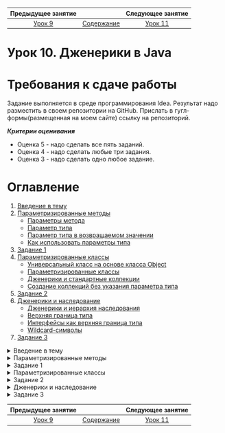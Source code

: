 Предыдущее занятие | &nbsp; | Следующее занятие
:----------------:|:----------:|:----------------:
[Урок 9](Lesson9.md) | [Содержание](readme.md) | [Урок 11](Lesson11.md)

# Урок 10. Дженерики в Java

# Требования к сдаче работы

Задание выполняется в среде программирования Idea. Результат надо разместить в своем репозитории на GitHub.
Прислать в гугл-формы(размещенная на моем сайте) ссылку на репозиторий.

***Критерии оценивания***

* Оценка 5 - надо сделать все пять заданий.
* Оценка 4 - надо сделать любые три задания.
* Оценка 3 - надо сделать одно любое задание.

# Оглавление

1. [Введение в тему](#введение-в-тему)
2. [Параметризированные методы](#параметризированные-методы)
   * [Параметры метода](#параметры-метода)
   * [Параметр типа](#параметр-типа)
   * [Параметр типа в возвращаемом значении](#параметр-типа-в-возвращаемом-значении)
   * [Как использовать параметры типа](#как-использовать-параметры-типа)
3. [Задание 1](#задание-1)
4. [Параметризированные классы](#параметризированные-классы)
   * [Универсальный класс на основе класса Object](#универсальный-класс-на-основе-класса-object)
   * [Параметризированные классы](#параметризированные-классы-1)
   * [Дженерики и стандартные коллекции](#дженерики-и-стандартные-коллекции)
   * [Создание коллекций без указания параметра типа](#создание-коллекций-без-указания-параметра-типа)
5. [Задание 2](#задание-2)
6. [Дженерики и наследование](#дженерики-и-наследование)
   * [Дженерики и иерархия наследования](#дженерики-и-иерархия-наследования)
   * [Верхняя граница типа](#верхняя-граница-типа)
   * [Интерфейсы как верхняя граница типа](#интерфейсы-как-верхняя-граница-типа)
   * [Wildcard-символы](#wildcard-символы)
7. [Задание 3](#задание-3)

<details>
<summary>Введение в тему</summary>

# Введение в тему

Вы уже познакомились с двумя видами полиморфизма: полиморфизмом подтипов и ad-hoc полиморфизмом. В новой теме вы
рассмотрите третий, заключительный вид полиморфизма — параметрический полиморфизм.

Вы узнаете:

* Как можно писать методы, работающие одинаково с разными типами данных, используя параметризованные методы.
* Что такое параметр типа и что общего у него с обычным параметром метода.
* Для чего используются параметризованные классы и при чём здесь стандартные коллекции Java.
* В чём может быть сложность, когда нужно совместно использовать разные виды полиморфизма.
* С помощью каких инструментов можно писать код, работающий с ограниченным множеством типов данных.

* Вы примените новые знания, помогая агентству праздников разобраться со списком гостей. А также разработаете свою
  усложнённую версию универсальной хеш-таблицы. Навстречу новым приключениям!

</details>

<details>

<summary>Параметризированные методы</summary>

# Параметризированные методы

[Оглавление](#оглавление)

В прошлой теме вы познакомились с последним, четвёртым принципом ООП — полиморфизмом.
Вы изучили два его вида: полиморфизм подтипов и ad-hoc полиморфизм.

> Полиморфизм подтипов — способность программы одинаково работать с объектами, если они имеют одинаковый интерфейс.

> Ad-hoc полиморфизм — возможность написать разные реализации для одного и того же метода в зависимости от типов
> аргументов.

Ad-hoc полиморфизм считается «мнимым».
При его использовании нельзя один раз написать метод, который бы сразу же работал со множеством типов.
Вместо этого для каждого случая нужно делать специальную реализацию (перегружать метод).
В этом уроке вы узнаете о **параметрическом полиморфизме**.
Он считается «истинным» и наряду с сабтайпингом относится к универсальному полиморфизму. Параметрический полиморфизм
позволяет написать одну реализацию, которая будет универсально работать со множеством типов.
Но прежде чем погрузиться в новый материал, выполните небольшое задание.

## Параметры метода

Для начала вспомним, что такое параметры метода и для чего они используются. Допустим, вам нужно реализовать метод,
который выводит на экран стройные строфы стихотворения А.С. Пушкина. Метод может выглядеть следующим образом:

```java
static void printSpringDaysPoem(){
        System.out.println("\t\t\t\t\t ***");
        System.out.println("\t В беспечных радостях, в живом очарованье,");
        System.out.println("\t О дни весны моей, вы скоро утекли.");
        System.out.println("\t Теките медленней в моем воспоминанье.");
        } 
```

Строка `***` обозначает начало стихотворения. Символ табуляции (`\t`) в каждой строке нужен,
чтобы строки отображались с отступом от края экрана. Вывод будет таким:

![img_15.png](images1-9/img_15.png)

Следующая задача — вывести на экран стихотворение «Узник». В этом случае вы можете пойти аналогичным путём: создать
новый метод с соответствующим названием,
например printPrisonerPoem(), и заменить строки на нужные.

Но можно поступить и по-другому. Так как оба метода работают одинаково,
логичнее вместо двух методов создать один. Назовём его printPoem(). Строки стихотворения передадим в него параметром.
Получим:

```java
static void printPoem(ArrayList<String> poemLines){
        System.out.println("\t\t\t\t\t ***");
        for(String line:poemLines){
        System.out.println("\t "+line);
        }
        } 
```

Теперь передадим строки стихотворения при вызове метода:

```java
public static void main(String[]args){
        ArrayList<String> prisonerLines=new ArrayList<>();
        prisonerLines.add("Сижу за решеткой в темнице сырой.");
        prisonerLines.add("Вскормленный в неволе орел молодой,");
        prisonerLines.add("Мой грустный товарищ, махая крылом,");
        prisonerLines.add("Кровавую пищу клюет под окном,");

        printPoem(prisonerLines);
        }
```

Этот подход позволил избежать дублирования кода. Вместо множества однотипных методов использовали один. А вариативную
часть передали в качестве параметра.

## Параметр типа

Теперь представьте, что ваша программа для вывода стихотворений стала очень популярна.
Агентство «Праздник Экспресс» даже захотело себе такое же приложение!
Вас попросили сделать аналогичную программу, которая бы вместо стихотворений выводила список гостей.
За основу можно взять код, над которым вы работали.

Но проблема пришла откуда не ждали: список гостей у агентства представлен как объект `ArrayList<Guest>`,
где `Guest` — специальный класс, описывающий гостя.
Класс `Guest` выглядит так:

```java
public class Guest {

    String name;
    String surname;

    public Guest(String name, String surname) {
        this.name = name;
        this.surname = surname;
    }

    @Override
    public String toString() {
        return name + " " + surname;
    }
}
```

Один из способов решить проблему — создать ещё одну версию метода, которая будет работать с объектами класса `Guest`, а
не со строками.
Но у нового метода будет такой же код, как и у метода `printPoem()`. Это решение не самое оптимальное: оно приведёт к
дублированию.

На выручку придёт **параметрический полиморфизм**. С его помощью можно описать реализацию метода или класса, которая
будет работать со множеством типов данных.

То есть вы можете реализовать один метод — назовём его `printSmart()`, — и он будет выводить на экран список объектов
любого типа данных!

> 💡 Если передать объект класса Guest в метод System.out.println,
> у него будет автоматически вызван метод toString().
> В таком случае на экран выведется имя и фамилия гостя, как и ожидалось.


При этом принцип такой же, как если бы вы передавали текст стихотворения в качестве параметра метода.
Разница лишь в том, что теперь потребуется особый вид параметра — параметр типа.
В него и будем передавать тип входных данных.

Рассмотрим пример кода:

```java
static<T> void printSmart(ArrayList<T> items){
        System.out.println("\t\t\t\t\t ***");
        for(T item:items){
        System.out.println("\t "+item);
        }
        } 
```

Разберём, что к чему. При объявлении метода имя параметра типа указывается в угловых скобках — `<>`.
Оно должно находиться перед типом возвращаемого значения. В примере объявили метод как `static <T> void printSmart`.
То есть указали, что в методе будет использоваться параметр типа с именем `T`.

Далее указываем, что параметром метода будет список объектов типа `T`. Внутри метода можно работать с этим списком
обобщённо.
То есть независимо от того, что скрывается за типом `T`: это может быть строка, число или объект класса `Guest`.

Вызов метода будет полностью аналогичен вызову метода `printPoem()`. Запустите этот код и убедитесь, что
метод `printSmart()`
работает одинаково и с гостями, и со стихотворениями.

```java
import java.util.ArrayList;

public class GenericMethodExample {
    public static void main(String[] args) {
        ArrayList<Guest> guests = new ArrayList<>();
        guests.add(new Guest("Николай", "Петров"));
        guests.add(new Guest("Екатерина", "Майская"));

        // передаём список объектов Guest
        printSmart(guests);

        ArrayList<String> poem = new ArrayList<>();
        poem.add("В беспечных радостях, в живом очарованье,");
        poem.add("О дни весны моей, вы скоро утекли.");
        poem.add("Теките медленней в моем воспоминанье.");

        // передаём список строк
        printSmart(poem);
    }

    // <T> — указали, что метод будет использовать параметр типа с именем T
    // ArrayList<T> items — использовали ранее объявленный параметр типа — T, чтобы
    // указать, что передаваемый в метод список может содержать элементы
    // любого типа, который будет подставлен вместо T во время вызова метода
    static <T> void printSmart(ArrayList<T> items) {
        System.out.println("\t\t\t\t\t ***");
        // обходим в цикле элементы списка и для обозначения типа элементов
        // опять используем ранее объявленный параметр типа — T
        for (T item : items) {
            System.out.println("\t " + item);
        }
    }
}

class Guest {
    String name;
    String surname;

    public Guest(String name, String surname) {
        this.name = name;
        this.surname = surname;
    }

    @Override
    public String toString() {
        return name + " " + surname;
    }
}
```

```
Результат
					 ***

	 Николай Петров

	 Екатерина Майская

					 ***

	 В беспечных радостях, в живом очарованье,

	 О дни весны моей, вы скоро утекли.

	 Теките медленней в моем воспоминанье.
```

Обратите внимание: хотя у метода `printSmart()` есть параметр типа, при вызове этот параметр никак не передаётся.
Это происходит потому, что Java умеет определять значение параметра типа самостоятельно, исходя из типа аргумента.
В конкретном случае, так как в метод `printSmart()` передаётся значение типа `ArrayList<Guest>`,
компилятор автоматически определит значение типа `T` как `Guest`.
> Процесс, во время которого компилятор определяет требуемый тип, называется автоматическим выводом типов.

## Параметр типа в возвращаемом значении

Параметризовать можно не только тип аргумента, но и тип возвращаемого значения метода. Например:

```java
public class GenericMethodExample {
    public static void main(String[] args) {
        String name = null;
        String nameOrDefault = ifNull(name, "Unknown");
        System.out.println(nameOrDefault);

        Integer numberOrDefault = ifNull(4, 1);
        System.out.println(numberOrDefault);
    }

    //метод возвращает значение типа T
    public static <T> T ifNull(T value, T defaultValue) {
        return value == null ? defaultValue : value;
    }

}
```

Здесь метод `ifNull()` проверяет переданное значение на `null`. Если оно равно `null`, возвращает некоторое значение по
умолчанию.
Тип возвращаемого значения в этом случае будет таким же, как у аргументов метода: если вызвать метод `ifNull()` для
строк, он вернёт строку.
Если для чисел — число.

## Как использовать параметры типа

Неслучайно в этом уроке имя параметра — T. Это стандартный вариант для имени параметра, поскольку T — это первая буква
английского слова type — «тип».
Для названия можно использовать любую другую букву и даже слово.

> 💡 Обычно для имени параметров типа используют одну заглавную букву. Так имя параметра типа будет легче отличить от
> классов.
> Также часто используют следующие названия: E (англ. element — «элемент»),
> K (англ. key — «ключ»), V (англ. value — «значение»), N (англ. number — «число»), S, U и далее по алфавиту.


С параметром типа можно работать как с любым обычным типом данных. Например, можно использовать
цикл `for (T item: items)`,
подразумевая, что каждый элемент в списке `items` будет иметь тип `T`. Можно использовать тип `T` в аргументах метода
или создавать
переменные этого типа. Но существуют ограничения:

* Нельзя создавать новые объекты типа `T`. Это связано с особенностями реализации параметров типа в Java. Запись
  вида `new T()` вызовет ошибку компиляции.
* Тип обязательно должен быть ссылочным. Нельзя использовать примитивные типы.

Если примитивный тип данных нужен в качестве параметра типа, следует использовать класс-обёртку.
Например, можно передать в качестве параметра в printSmart список `ArrayList<Integer>`.
Методы, которые содержат параметр типа, называют дженерик-методами, а весь механизм работы с параметрами типов —
дженериками (англ. generics — «обобщения»).
Дженерики в Java позволяют классу или методу одинаково или обобщённо работать со значениями различных типов. То есть вы
пишете универсальный код,
а Java самостоятельно подставляет нужный тип данных вместо имени параметра типа.

Обобщать можно не только методы, но и целые классы. С некоторыми из таких параметризированных классов вы уже
сталкивались.
Например, `ArrayList` — обобщённый, или, другими словами, параметризованный класс. В контексте, принятом в
Java, `ArrayList` — это дженерик.

</details>


<details>

<summary>Задание 1</summary>

# Задание 1
[Оглавление](#оглавление)

Напишите обобщённый метод `size`, который принимает в качестве параметра список элементов любого типа и возвращает их
количество.
Для подсчёта элементов используйте цикл `for each`.

```java
import java.util.ArrayList;

class ArrayUtils {
    public static void main(String[] args) {
        ArrayList<Double> list1 = new ArrayList<>();
        list1.add(1.0);
        list1.add(2.0);
        list1.add(3.0);

        System.out.println("В первом списке " + size(list1) + " элементов");

        ArrayList<String> list2 = new ArrayList<>();
        list2.add("uno");
        list2.add("dos");
        list2.add("tres");
        list2.add("cuatro");
        list2.add("cinco");

        System.out.println("Во втором списке " + size(list2) + " элементов");
    }

    // Допишите реализацию обобщённого метода size
    ...

    size(...list) {
        ...
    }


}

```

## Подсказки

* Ожидается, что метод `size` будет возвращать целое число.
* Параметром метода `size` может быть список элементов любого типа.
  Поэтому нужно использовать параметр типа `Т`. Укажите его в угловых скобках в объявлении метода перед типом
  возвращаемого значения.
* Внутри метода `size` для того, чтобы посчитать количество элементов в списке, нужно пройтись в цикле по каждому из
  них.
  При этом каждый элемент списка будет иметь тип `Т`.

## Результат

```
Результат

    В первом списке 3 элементов

    Во втором списке 5 элементов
```

</details>


<details>

<summary>Параметризированные классы</summary>

# Параметризированные классы

[Оглавление](#оглавление)

В прошлом уроке вы познакомились с параметризированными методами.
Вы узнали, что можно создать один метод, который будет работать с различными типами объектов.
Подобный подход применим и к классам. В этом уроке вы разберётесь, как это сделать.

## Универсальный класс на основе класса Object

Представьте, что вы разрабатываете игру с открытым миром, где игрок перемещается по карте.
> Игра с открытым миром — это жанр видеоигр, где игроки свободно исследуют большой открытый мир, не ограниченный
> уровнями и рамками сюжета.

Вам необходимо описать класс, чтобы создать пару из двух значений:
в ней будут храниться координаты локации, в которой игрок находится прямо сейчас.

![img_16.png](images1-9/img_16.png)

Значения координат задаются целыми числами. Код выглядит так:

```java
class Pair {
    public final Integer value1;
    public final Integer value2;

    public Pair(Integer value1, Integer value2) {
        this.value1 = value1;
        this.value2 = value2;
    }

    public void print() {
        System.out.printf("(%s, %s)", value1, value2);
    }

    public Integer getValue1() {
        return value1;
    }

    public Integer getValue2() {
        return value2;
    }
}

public class Practicum {

    public static void main(String[] args) {
        Pair pair = new Pair(4, 1);
        System.out.println("Координаты игрока на карте:");
        pair.print();
        Integer x = pair.getValue1();
        Integer y = pair.getValue2();
    }
}

```

![img_17.png](images1-9/img_17.png)

Получившийся класс `Pair` может хранить любую пару целых чисел. Но ваши планы внезапно изменились:
теперь в программе нужен аналогичный класс, но для другой цели. В новом классе будет храниться пара,
состоящая из имени игрока и применённого им чит-кода.

Для этого можно продублировать уже имеющийся класс `Pair` и заменить типы его параметров с `Integer` на `String`:

```java
public class StringPair {
    public final String value1;
    public final String value2;

    public StringPair(String value1, String value2) {
        this.value1 = value1;
        this.value2 = value2;
    }

    public void print() {
        System.out.printf("(%s, %s)", value1, value2);
    }

    public String getValue1() {
        return value1;
    }

    public String getValue2() {
        return value2;
    }
}
```

Допустим, вам снова понадобится аналогичный класс, который будет хранить в себе пару значений для другого типа.
Снова дублировать код — не вариант. Нужна универсальная пара,
принимающая значения любого типа. В таком случае применять класс можно будет и в других задачах.

Попробуем воспользоваться полиморфизмом подтипов. Для полей класса `Pair` используем класс,
который будет общим интерфейсом или суперклассом `String` и `Integer`. Таким общим суперклассом будет класс `Object`.
Код универсального класса `Pair` при этом будет выглядеть так:

```java
class Pair {
    public final Object value1;
    public final Object value2;

    public Pair(Object value1, Object value2) {
        this.value1 = value1;
        this.value2 = value2;
    }

    public void print() {
        System.out.printf("(%s, %s)", value1, value2);
    }

    public Object getValue1() {
        return value1;
    }

    public Object getValue2() {
        return value2;
    }
}

public class Practicum {

    public static void main(String[] args) {
        Pair pair = new Pair(3, 1);
        System.out.println("Координаты игрока на карте:");
        pair.print();
        Integer x = (Integer) pair.getValue1();
        Integer y = (Integer) pair.getValue2();

        System.out.println();

        Pair stringPair = new Pair("username", "qwerty");
        System.out.println("Чит-код пользователя:");
        stringPair.print();
        String user = (String) stringPair.getValue1();
        String cheatCode = (String) stringPair.getValue2();
    }

}

```

![img_18.png](images1-9/img_18.png)

Теперь класс `Pair` может хранить значения любых классов.

В Java подобный подход до определённого момента был единственным вариантом реализации «универсальных» классов.
Например, именно так был изначально реализован класс `ArrayList`. Но у этого подхода есть существенные проблемы.
Такой код допускает большую вероятность ошибок.

Вернёмся к примеру. Раньше класс принимал только значения одного заданного типа — `String` либо `Integer`, — с которым
вы потом взаимодействовали.
Теперь в одну пару можно положить значения разных типов. Например, можно случайно передать строку вместо координаты и
попытаться работать с
ней как с числом, что приведёт к ошибке.

К тому же в коде появится явное приведение типов. При вызове методов `getValue1()` и `getValue2()` потребуется явно
указывать,
значения какого типа нужно получить. Это тоже может привести к ошибке в коде.

## Параметризированные классы

Вернёмся к примеру с кодом игры. Вам по-прежнему нужно реализовать класс, аналогичный тому, который был в начале урока.
Вы выяснили, что использовать полиморфизм подтипов в этой ситуации — не самое оптимальное решение.

Современные версии Java и параметрический полиморфизм помогут решить проблему! Ведь у вас есть мощный инструмент —
дженерики.
Как и в случае с методами, в класс передаётся дополнительный параметр типа.
Теперь этот параметр типа будет использоваться не внутри одного метода, а во всём классе целиком.

Посмотрите, как будет выглядеть класс Pair, реализованный с использованием дженерик-параметра.

```java

public class Pair<T> {

    public final T value1;
    public final T value2;

    public Pair(T value1, T value2) {
        this.value1 = value1;
        this.value2 = value2;
    }

    public void print() {
        System.out.printf("(%s, %s)", value1, value2);
    }

    public T getValue1() {
        return value1;
    }

    public T getValue2() {
        return value2;
    }
}
```

Имя параметра типа указывается в угловых скобках после имени класса: `Pair<T>`.
В дальнейшем вы можете использовать имя параметра типа в полях и методах класса. Например,
запись `public final T value1` говорит,
что в поле `value1` будет храниться значение типа `T`.

Использование объектов нового класса `Pair` будет выглядеть следующим образом:

```java

public class Practicum {

    public static void main(String[] args) {
        Pair<Integer> pair = new Pair<>(4, 1);
        System.out.println("Координаты точки с целочисленными координатами:");
        pair.print();
        Integer x = pair.getValue1();
        Integer y = pair.getValue2();

        System.out.println();

        Pair<String> stringPair = new Pair<>("Content-Type", "application/json");
        System.out.println("Заголовок HTTP-запроса:");
        stringPair.print();
        String header = stringPair.getValue1();
        String headerValue = stringPair.getValue2();
    }

}

class Pair<T> {

    public final T value1;
    public final T value2;

    public Pair(T value1, T value2) {
        this.value1 = value1;
        this.value2 = value2;
    }

    public void print() {
        System.out.printf("(%s, %s)", value1, value2);
    }

    public T getValue1() {
        return value1;
    }

    public T getValue2() {
        return value2;
    }
}
```

![img_19.png](images1-9/img_19.png)

При создании объекта параметризированного класса нужно указать значение параметра типа.
То есть конкретный тип значений, с которыми будет работать этот объект класса.
Значение параметра типа указывается в угловых скобках после имени класса.
Так, в примере создаются два объекта класса Pair.
Первый соответствует типу данных «пара целых чисел» `Pair<Integer>`,
а второй — «пара строк» `Pair<String>`.

Соответственно, в первом объекте поле `value1` будет иметь тип данных `Integer`. А во втором то же поле будет
типа `String`.

При использовании конструктора можно не заключать название типа в угловые скобки и оставить их пустыми.
Такой синтаксис называют `diamond notation` или просто `diamond` (англ. «алмаз»),
потому что пустые угловые скобки напоминают драгоценный камень: `new Pair<>`.

Один класс может быть параметризован несколькими типами данных.
Для этого при объявлении класса необходимо через запятую в угловых скобках перечислить все параметры типа,
которые будут использоваться в классе.
Выглядит это так: `SomeClass<T, E>`.

Доработаем класс `Pair` так, чтобы в одной паре можно было хранить два значения различных типов:

```java
public class Pair<T1, T2> {

    public final T1 value1;
    public final T2 value2;

    public Pair(T1 value1, T2 value2) {
        this.value1 = value1;
        this.value2 = value2;
    }

    public void print() {
        System.out.printf("(%s, %s)", value1, value2);
    }

    public T1 getValue1() {
        return value1;
    }

    public T2 getValue2() {
        return value2;
    }
} 
```

Теперь можно сохранить в одном объекте `Pair` два значения разных типов данных, например строку и число:

```java
public class Practicum {

    public static void main(String[] args) {
        Pair<String, Integer> pair = new Pair<>("Земля", 3);
        System.out.println("Номер планеты от Солнца:");
        pair.print();
        String name = pair.getValue1();
        Integer number = pair.getValue2();
    }
}

class Pair<T1, T2> {

    public final T1 value1;
    public final T2 value2;

    public Pair(T1 value1, T2 value2) {
        this.value1 = value1;
        this.value2 = value2;
    }

    public void print() {
        System.out.printf("(%s, %s)", value1, value2);
    }

    public T1 getValue1() {
        return value1;
    }

    public T2 getValue2() {
        return value2;
    }
}
```

![img_20.png](images1-9/img_20.png)

## Дженерики и стандартные коллекции

Все коллекции в стандартной библиотеке Java используют дженерики.
Ранее вы уже работали с ними — например, при использовании коллекции `ArrayList` вы указывали тип элементов, которые
будут в нём храниться. Какой бы конкретный тип для списка вы ни указали, его поведение не изменится. Методам добавления
или удаления элемента из списка всё равно, что удалять — экземпляр строки или целого числа.
Эти операции работают совершенно одинаково для любого типа.

```java
ArrayList<String> listOfStrings=new ArrayList<>();
        listOfStrings.add("Привет"); // добавить строку в список строк ArrayList<String> 

        ArrayList<Integer> listOfIntegers=new ArrayList<>();
        listOfIntegers.add(1); // добавить целое число в список целых чисел
```

```java

ArrayList<String> listOfStrings=new ArrayList<>();
        ArrayList<Integer> listOfIntegers=new ArrayList<>();

        listOfStrings.add("Привет"); // строку в список строк добавить можно
// listOfStrings.add(1); // а вот целое число нельзя — будет ошибка

        listOfIntegers.add(1); // число можно добавить в список чисел
// listOfIntegers.add("Как дела?"); // строку в список чисел добавить не получится
```

Разные коллекции могут принимать разное количество параметров типа.
Это зависит от того, сколько значений может хранить один элемент коллекции.
Например, в списках в одном элементе коллекции хранится только одно значение заданного типа: `String`, `Integer` или
другое.

Хеш-таблицы в качестве одного элемента коллекции хранят пару «ключ-значение»,
поэтому принимают сразу два параметра типа: для типа ключа таблицы и её значения.
Поэтому при создании экземпляра хеш-таблицы в угловых скобках нужно указывать сразу два типа:

```java
import java.util.HashMap;

public class Practicum {

    public static void main(String[] args) {
        HashMap<String, Double> catsWithWeight = new HashMap<>();
        catsWithWeight.put("Пиксель", 4.6);
        catsWithWeight.put("Космонавт", 5.0);
        catsWithWeight.put("Потата", 3.2);
        catsWithWeight.put("Байтик", 2.4);

        for (String cat : catsWithWeight.keySet()) {
            System.out.printf("Котик %s весит %f", cat, catsWithWeight.get(cat));
            System.out.println();
        }
    }

}
```

![img_21.png](images1-9/img_21.png)

## Создание коллекций без указания параметра типа

Синтаксически Java допускает не указывать значение параметра типа при создании объекта.
Например, можно создать ArrayList общего вида:

```java
ArrayList someList=new ArrayList();
```

Такой список будет иметь тип элементов Object,
а логика его работы будет аналогична варианту с использованием полиморфизма подтипов.
Такой вариант существует в Java с целью сохранения обратной совместимости: чтобы программы,
написанные до появления дженериков, продолжали корректно работать.
Однако использовать такой синтаксис крайне не рекомендуется — вы потеряете все преимущества от механизма дженериков.

</details>

<details>

<summary>Задание 2</summary>

# Задание 2

[Оглавление](#оглавление)

Ваша команда разрабатывает приложение, которое помогает пользователю заполнить заявку на ипотеку.
Пользователь вводит данные для покупки квартиры: фамилию, имя и отчество, возраст,
сумму ипотеки и указывает свой статус по трудоустройству.
Задача вашего приложения — проверить данные, которые заполнил пользователь,
и показать предварительный ответ банка.

Вам необходимо написать валидацию данных пользователя, используя типизированные классы.
Ипотека может быть выдана только людям 18 лет и старше,
минимальная сумма ипотеки — 1 000 000,
а максимальная — 10 000 000,
человек обязательно должен быть трудоустроенным.

`Practicum`

```java

import java.util.Scanner;

public class Practicum {

    public static void main(String[] args) {
        Scanner scanner = new Scanner(System.in);

        System.out.println("Заполните данные для ипотечной заявки и узнайте статус одобрения");
        System.out.println("Введите ФИО:");
        String name = scanner.nextLine();

        System.out.println("Ваш возраст:");
        byte age = scanner.nextByte();

        System.out.println("Планируемая сумма ипотеки:");
        int mortgageAmount = scanner.nextInt();

        scanner.nextLine();
        System.out.println("Трудоустроены ли вы сейчас? (д/н)");
        String employedString = scanner.nextLine();
        boolean employed = employedString.equalsIgnoreCase("д");

        MortgageRequest mortgageRequest = new MortgageRequest(name, age, mortgageAmount, employed);
        mortgageRequest.validate();

    }

}
```

`ValidationRule`

```java
// Дополните базовый класс для всех правил валидации
public abstract class ValidationRule {
    protected final ...value;
    private final String errorMessage;

    protected ValidationRule(...value, String errorMessage) {
        this.value = value;
        this.errorMessage = errorMessage;
    }

    public abstract boolean isValid();

    public String getErrorMessage() {
        return errorMessage;
    }
}
```

`AgeValidationRule`

```java
// Дополните класс для проверки возраста пользователя
public class AgeValidationRule ...{

public AgeValidationRule(Byte age){
        super(age,"Возраст для подачи на ипотеку должен быть старше 18 лет");
        }

@Override
public boolean isValid(){
        return value>=18;
        }

        }
```

`EmploymentValidationRule`

```java
// Дополните класс для проверки трудоустроенности пользователя
public class EmploymentValidationRule ...{

public EmploymentValidationRule(Boolean value){
        super(value,"Ипотека выдается только трудоустроенным");
        }

@Override
public boolean isValid(){
        return value;
        }
        }
```

`MortgageAmountValidationRule`

```java

// Дополните класс для проверки суммы ипотеки пользователя
public class MortgageAmountValidationRule ...{

public MortgageAmountValidationRule(Integer value){
        super(value,"Минимальный размер ипотеки - 1.000.000, а максимальный - 10.000.000");
        }

        // Объявите и реализуйте метод для проверки суммы ипотеки ниже
        ...

        }
```

`MortgageRequest`

```java
public class MortgageRequest {

    private final String name;
    private final byte age;
    private final int amount;
    private final boolean employed;

    public MortgageRequest(String name, byte age, int amount, boolean employed) {
        this.name = name;
        this.age = age;
        this.amount = amount;
        this.employed = employed;
    }

    public void validate() {
        System.out.println("Проверка заявки...");

        boolean result = true;

        AgeValidationRule ageValidationRule = new AgeValidationRule(age);
        if (!ageValidationRule.isValid()) {
            result = false;
            System.out.println(ageValidationRule.getErrorMessage());
        }

        MortgageAmountValidationRule amountValidationRule = new MortgageAmountValidationRule(amount);
        if (!amountValidationRule.isValid()) {
            result = false;
            System.out.println(amountValidationRule.getErrorMessage());
        }

        EmploymentValidationRule employmentValidationRule = new EmploymentValidationRule(employed);
        if (!employmentValidationRule.isValid()) {
            result = false;
            System.out.println(employmentValidationRule.getErrorMessage());
        }

        if (result) {
            System.out.println(name + ", вам одобрена заявка на ипотеку!");
        } else {
            System.out.println(name + ", ваша заявка отклонена");
        }
    }
}
```
</details>

<details>

<summary>Дженерики и наследование</summary>

# Дженерики и наследование

[Оглавление](#оглавление)

Вы познакомились с базовыми сценариями использования дженериков.
Вы рассмотрели ситуации, в которых дженерики используются для создания универсального кода,
который работает с объектами любых классов. Но иногда работа с дженериками может оказаться не очень тривиальной.
Особенно когда необходимо одновременно использовать дженерики и наследование.
То есть сочетать полиморфизм подтипов и параметрический полиморфизм.

## Дженерики и иерархия наследования

Рассмотрим пример. Допустим, вы продолжаете работать над приложением для агентства праздников.
Нужно реализовать класс, который будет хранить список приглашённых гостей.
Используем для этого знакомый вам класс `Guest`, в котором будут храниться данные гостя.

```java
public class Guest {

    String name;
    String surname;

    public Guest(String name, String surname) {
        this.name = name;
        this.surname = surname;
    }

    public String getGuestDescription() {
        return "Гость: " + name + " " + surname;
    }
}
```

Добавим код класса для хранения списка гостей. Он может выглядеть так:

```java
import java.util.ArrayList;

public class GuestsList {

    ArrayList<Guest> guests = new ArrayList<>();

    public void invite(ArrayList<Guest> guestsToInvite) {
        for (Guest guest : guestsToInvite) {
            guests.add(guest);
        }
    }

    public void printAllGuests() {
        for (Guest guest : guests) {
            System.out.println(guest.getGuestDescription());
        }
    }
}
```

Список приглашённых гостей хранится в поле `guests`.
Для него использован параметризованный класс `ArrayList` с параметром типа `Guest`,
то есть список объектов класса `Guest`.

Теперь добавим нескольких участников праздника в наш гостевой список.
Для этого используем метод `invite`. В него передаётся `ArrayList` с объектами класса `Guest`.
Эти данные добавляются во внутренний список `guests`.

```java
import java.util.ArrayList;

public class Practicum {

    public static void main(String[] args) {
        Guest guest1 = new Guest("Николай", "Яблонев");
        Guest guest2 = new Guest("Екатерина", "Майская");

        ArrayList<Guest> guests = new ArrayList<>();
        guests.add(guest1);
        guests.add(guest2);

        GuestsList guestsList = new GuestsList();
        guestsList.invite(guests);

        guestsList.printAllGuests();
    }
}

class Guest {

    String name;
    String surname;

    public Guest(String name, String surname) {
        this.name = name;
        this.surname = surname;
    }

    public String getGuestDescription() {
        return "Гость: " + name + " " + surname;
    }
}

class GuestsList {

    ArrayList<Guest> guests = new ArrayList<>();

    public void invite(ArrayList<Guest> guestsToInvite) {
        for (Guest guest : guestsToInvite) {
            guests.add(guest);
        }
    }

    public void printAllGuests() {
        for (Guest guest : guests) {
            System.out.println(guest.getGuestDescription());
        }
    }
}

```

Идём дальше. Агентство просит выделить VIP-гостей, которых пригласят на праздник. Опишем их классом `VipGuest`.

```java
public class VipGuest extends Guest {

    public VipGuest(String name, String surname) {
        super(name, surname);
    }

    @Override
    public String getGuestDescription() {
        return "VIP-гость: " + name + " " + surname;
    }
} 
```

Класс `VipGuest` — наследник класса `Guest`.
Следуя принципам полиморфизма, можно использовать объекты класса `VipGuest` везде,
где требуются объекты класса `Guest`. В частности, среди объектов, которые мы передаём в метод `invite`.
Использование списка `GuestsList` при этом может выглядеть следующим образом:

```java
    Guest guest1=new Guest("Николай","Яблонев");
        Guest guest2=new Guest("Екатерина","Майская");
        VipGuest guest3=new VipGuest("Иван","Комаров");

        ArrayList<Guest> allGuests=new ArrayList<>();
        allGuests.add(guest1);
        allGuests.add(guest2);
        allGuests.add(guest3);

        GuestsList allGuestsList=new GuestsList();
        allGuestsList.invite(allGuests);
        allGuestsList.printAllGuests();
```

В список `allGuests` входят как обычные, так и VIP-гости.

Теперь агентству требуется отдельный список VIP-гостей,
чтобы организовать зону зала с VIP-столиками.
Используем для этого всё тот же класс `GuestsList`.
Создадим новый список, содержащий только имена VIP-гостей,
и попробуем передать его в метод `invite`:

```java
import java.util.ArrayList;

public class Practicum {

    public static void main(String[] args) {
        Guest guest1 = new Guest("Николай", "Яблонев");
        Guest guest2 = new Guest("Екатерина", "Майская");
        VipGuest guest3 = new VipGuest("Иван", "Комаров");

        //создаём список объектов VipGuest
        ArrayList<VipGuest> vipGuests = new ArrayList<>();
        vipGuests.add(guest3);

        GuestsList vipGuestsList = new GuestsList();
        vipGuestsList.invite(vipGuests);
        vipGuestsList.printAllGuests();
    }
}

class Guest {

    String name;
    String surname;

    public Guest(String name, String surname) {
        this.name = name;
        this.surname = surname;
    }

    public String getGuestDescription() {
        return "Гость: " + name + " " + surname;
    }
}

class VipGuest extends Guest {

    public VipGuest(String name, String surname) {
        super(name, surname);
    }

    @Override
    public String getGuestDescription() {
        return "VIP-гость: " + name + " " + surname;
    }
}

class GuestsList {

    ArrayList<Guest> guests = new ArrayList<>();

    public void invite(ArrayList<Guest> guestsToInvite) {
        for (Guest guest : guestsToInvite) {
            guests.add(guest);
        }
    }

    public void printAllGuests() {
        for (Guest guest : guests) {
            System.out.println(guest.getGuestDescription());
        }
    }
}
```

![img_22.png](images1-9/img_22.png)

Однако, если скомпилировать этот код, получим ошибку:
`java: incompatible types: java.util.ArrayList<VipGuest> cannot be converted to java.util.ArrayList<Guest>`.
Переведём текст ошибки: «несовместимые типы: тип `java.util.ArrayList<VipGuest>` не может быть конвертирован
в тип `java.util.ArrayList<Guest>`».
Эта ошибка произошла, потому что тип `VipGuest` — наследник типа Guest, но тип `ArrayList<VipGuest>` не
наследник `ArrayList<Guest>`. Единственным общим предком для классов `ArrayList<VipGuest>` и `ArrayList<Guest>` будет класс
Object.

То же самое относится ко всем ситуациям, когда классы, связанные отношениями наследования,
становятся параметрами обобщённых классов. Если связанные наследованием классы A и B (например, Number и Integer) 
станут параметрами для SomeClass<F> и SomeClass<C>, иерархия наследования нарушится.
Единственным общим предком для них будет класс Object.

![img_23.png](images1-9/img_23.png)


Для этого есть объяснение. Представьте, что код скомпилировался и вы смогли передать в метод invite
список vipGuests. Метод invite считает, что у его аргумента тип ArrayList<Guest>,
и может работать с этим списком как со списком обычных гостей.
Например, случайно добавить в него нового не-VIP-гостя:

```java
public void invite(ArrayList<Guest> guestsToInvite){
        //злобный код
        guestsToInvite.add(new Guest("Тест","Тестович"));
        } 
```

После вызова метода `invite` в списке `vipGuests` с
типом `ArrayList<VipGuest>` оказался бы обычный гость, что нарушает всю логику программы.

> 💡 Изменять внутри метода его входные аргументы, особенно если вызывающий метод этого не ожидает, — плохая практика.
> Это делает код непредсказуемым, что затрудняет работу с ним.
> Однако гарантии, что другие программисты не будут такое практиковать, нет.

Чтобы избежать подобных ошибок, в Java реализована такая особенность иерархии наследования параметризированных классов.

Как же создать отдельный список для VIP-гостей?
Простым решением было бы объявление `vipGuests` как `ArrayList<Guest>`.
При этом неявно предполагая, что добавляться в него будут только VIP-гости.

```
//добавляйте сюда только VIP-гостей!
ArrayList<Guest> vipGuests = new ArrayList<>();
```

Но в этом случае нельзя гарантировать, что в список VIP-гостей не попадёт случайно обычный гость.
Такой вариант лишит код преимуществ, которые дают дженерики.

## Верхняя граница типа

Можно сделать класс со списком гостей параметризованным, передавая в качестве параметра типа тип гостя:
обычный гость или VIP-гость.

При этом важно, чтобы в списке хранились только гости.
Например, чтобы не создать список гостей, который будет хранить обычные строки или числа.
Для этого можно использовать ограничение на **верхнюю границу дженерика** (англ. _generic upper bound_).
Его суть в следующем. В качестве значения для параметра типа можно использовать только те типы,
которые наследуются от типа, указанного в качестве верхней границы. Рассмотрим, как это работает.

Чтобы задать верхнюю границу **дженерика**, необходимо в угловых скобках указать:

* имя параметра типа T,
* ключевое слово extends,
* имя класса, который будет задавать верхнюю границу дженерика.

Выглядеть код будет так:

```java
import java.util.ArrayList;

public class GuestsList<T extends Guest> {

    ArrayList<T> guests = new ArrayList<>();

    public void invite(ArrayList<T> guestsToInvite) {
        for (T guest : guestsToInvite) {
            guests.add(guest);
        }
    }

    public void printAllGuests() {
        for (T guest : guests) {
            System.out.println(guest.getGuestDescription());
        }
    }
}
```

Запись `T extends Guest` можно прочитать так: «Любой тип `T`, который наследуется от класса `Guest`».
Теперь при создании списка гостей можно явно указать,
будет ли это список любых гостей (то есть передать в `T` значение `Guest`)
либо определённого типа гостей (если `T` будет равно `VipGuest`).

Внутри класса `GuestsList` можно вызывать у объектов типа `T` все методы того типа,
который указан как его верхняя граница, то есть класса `Guest`. Вызовем метод `getGuestDescription()`:

```java
for(T guest:guests){
        //метод getGuestDescription определён в классе Guest
        System.out.println(guest.getGuestDescription());
        } 
```

Если бы параметр `T` не имел ограничения, можно было бы вызывать у него только методы класса `Object`.
Работа с `GuestsList` теперь будет выглядеть следующим образом:

```java
import java.util.ArrayList;

public class Practicum {

    public static void main(String[] args) {
        Guest guest1 = new Guest("Николай", "Яблонев");
        Guest guest2 = new Guest("Екатерина", "Майская");
        VipGuest guest3 = new VipGuest("Иван", "Комаров");

        ArrayList<Guest> allGuests = new ArrayList<>();
        allGuests.add(guest1);
        allGuests.add(guest2);
        allGuests.add(guest3);

        ArrayList<VipGuest> vipGuests = new ArrayList<>();
        vipGuests.add(guest3);

        //создаём список любых гостей
        GuestsList<Guest> allGuestsList = new GuestsList<>();
        allGuestsList.invite(allGuests);
        allGuestsList.printAllGuests();

        //создаём список VIP-гостей
        GuestsList<VipGuest> vipGuestsList = new GuestsList<>();
        //добавить можно только ArrayList из VIP-гостей
        vipGuestsList.invite(vipGuests);
        vipGuestsList.printAllGuests();

    }
}

class Guest {

    String name;
    String surname;

    public Guest(String name, String surname) {
        this.name = name;
        this.surname = surname;
    }

    public String getGuestDescription() {
        return "Гость: " + name + " " + surname;
    }
}

class VipGuest extends Guest {

    public VipGuest(String name, String surname) {
        super(name, surname);
    }

    @Override
    public String getGuestDescription() {
        return "VIP-гость: " + name + " " + surname;
    }
}

class GuestsList<T extends Guest> {

    ArrayList<T> guests = new ArrayList<>();

    public void invite(ArrayList<T> guestsToInvite) {
        for (T guest : guestsToInvite) {
            guests.add(guest);
        }
    }

    public void printAllGuests() {
        for (T guest : guests) {
            System.out.println(guest.getGuestDescription());
        }
    }
}

```

Теперь при создании экземпляра `GuestsList` можно указать,
какой именно тип гостей будет храниться в этом списке. Очень удобно!

## Интерфейсы как верхняя граница типа

В качестве верхней границы типа можно использовать не только конкретные классы, но и интерфейсы.
Укажем, что класс `MusicPlayer` (от англ. «музыкальный плеер») будет работать с любым типом данных,
который можно воспроизвести. Для этого типу достаточно реализовывать интерфейс `Playable`, который содержит
метод `play()`.

```java
public class MusicPlayer<T extends Playable> {
    ...

    //метод для воспроизведения случайного трека
    public void playRandom() {
        T track = getRandomTrack();
        track.play();
    }
}
```

При этом в качестве класса `T` может выступать и MP3-трек, и видеофайл, и даже радиостанция.
MusicPlayer будет работать с ними одинаково.
Главное, чтобы эти классы реализовывали интерфейс `Playable`.

## Wildcard-символы

Рассмотрим ещё один сценарий использования.

Представьте, что вы создали обычный список для хранения гостей — `GuestsList<Guest> allGuestsList`.
Гостей в этот список добавляют, вызывая метод `invite()`, разные люди.
Организаторы праздника передают в `invite()` обычный список гостей `ArrayList<Guest> guests`.
А вот заказчик торжества может добавить в свой особый список лучших друзей — `ArrayList<VipGuest> bestFriends`.

Если представить этот сценарий в виде кода, он не будет работать. Запустите этот код. Убедитесь, что возникла ошибка
компиляции.

```java
import java.util.ArrayList;

public class Practicum {

    public static void main(String[] args) {
        Guest guest1 = new Guest("Николай", "Яблонев");
        Guest guest2 = new Guest("Екатерина", "Майская");
        VipGuest guest3 = new VipGuest("Иван", "Комаров");

        ArrayList<Guest> guests = new ArrayList<>();
        guests.add(guest1);
        guests.add(guest2);

        ArrayList<VipGuest> bestFriends = new ArrayList<>();
        bestFriends.add(guest3);

        //создаём список гостей общего вида
        GuestsList<Guest> allGuestsList = new GuestsList<>();

        //приглашаем обычных гостей
        allGuestsList.invite(guests);
        //пытаемся пригласить лучших друзей
        //так не получится
        allGuestsList.invite(bestFriends);

        allGuestsList.printAllGuests();
    }
}

class Guest {

    String name;
    String surname;

    public Guest(String name, String surname) {
        this.name = name;
        this.surname = surname;
    }

    public String getGuestDescription() {
        return "Гость: " + name + " " + surname;
    }
}

class VipGuest extends Guest {

    public VipGuest(String name, String surname) {
        super(name, surname);
    }

    @Override
    public String getGuestDescription() {
        return "VIP-гость: " + name + " " + surname;
    }
}

class GuestsList<T extends Guest> {

    ArrayList<T> guests = new ArrayList<>();

    public void invite(ArrayList<T> guestsToInvite) {
        for (T guest : guestsToInvite) {
            guests.add(guest);
        }
    }

    public void printAllGuests() {
        for (T guest : guests) {
            System.out.println(guest.getGuestDescription());
        }
    }
}
```

![img_24.png](images1-9/img_24.png)

Ошибка компиляции возникла из-за того, что метод `invite()` ожидает получить на вход список `ArrayList<Guest>`,
а получает `ArrayList<VipGuest>`. Но тип `ArrayList<VipGuest>` не наследник типа `ArrayList<Guest>`.

Поэтому есть два варианта. Первый — объявить `allGuestsList` как `GuestsList<VipGuest>`,
но лишиться возможности хранить в нём обычных гостей. Второй — хранить лучших друзей в списке` ArrayList<Guest>`,
но потерять гарантии, что все лучшие друзья будут VIP-гостями.

В Java есть способ решить и эту проблему.
Для этого используются **wildcard-символы** (от англ. «подстановочный символ»).
Wildcard-символ обозначается знаком вопроса и может соответствовать любому типу данных.
Wildcard-символы часто используются вместе с верхней границей типа:
именно такой вариант подойдёт в нашем случае.
Решение будет выглядеть следующим образом:

```java
import java.util.ArrayList;

public class GuestsList<T extends Guest> {
    ArrayList<T> guests = new ArrayList<>();

    public void invite(ArrayList<? extends T> guestsToInvite) {
        for (T guest : guestsToInvite) {
            guests.add(guest);
        }
    }

    public void printAllGuests() {
        for (T guest : guests) {
            System.out.println(guest.getGuestDescription());
        }
    }
}
```

Теперь метод `invite()` принимает на вход не `ArrayList<T>`, `а ArrayList<? extends T>`.
То есть список объектов такого типа, который наследуется от типа `T`. Символ `?` здесь — **wildcard**.
Он соответствует любому типу, который будет наследником типа `T`.

Wildcard-символ `?` можно использовать не только с ограничением на верхнюю границу типа,
но и с ограничением на нижнюю границу. Так, запись `ArrayList<? super T>`
означает список объектов, которые принадлежат любому из родительских классов класса `T`.
То есть такие объекты расположены выше класса `T` в его иерархии наследования.

Теперь, если `GuestsList` объявлен как `GuestsList<Guest>`, в метод `invite()` можно передать как список
обычных гостей `ArrayList<Guest>`, так и список лучших друзей `ArrayList<VipGuest>`.
А вот если объявить `GuestsList<VipGuest>`, метод `invite()` будет принимать только `ArrayList<VipGuest>`.

```java

import java.awt.print.PrinterGraphics;
import java.util.ArrayList;
import java.util.HashMap;

public class Practicum {

    public static void main(String[] args) {
        AnswerHolder<Number> elephantAnswer = new AnswerHolder<>("Сколько весит слон в тоннах", 5);
        elephantAnswer.printSmart();

        HashMap<String, Double> bigRussianEncyclopedia = new HashMap<>();
        bigRussianEncyclopedia.put("Сколько часов в сутках", (double) 24);
        bigRussianEncyclopedia.put("Сколько весит слон в тоннах", 4.3);

        elephantAnswer.replaceAnswer(bigRussianEncyclopedia);
        elephantAnswer.printSmart();

        HardQuestion elephantVolumeQuestion = new HardQuestion("Как вычислить объём слона с помощью подручных средств?");
        elephantVolumeQuestion.printSmart();

        ArrayList<SmartPrintable> printables = new ArrayList<>();
        printables.add(elephantAnswer);
        printables.add(elephantVolumeQuestion);
        System.out.println("Всё, что можно распечатать: ");
        print(printables);

        ArrayList<AnswerHolder<Number>> answers = new ArrayList<>();
        answers.add(elephantAnswer);
        System.out.println("Лучшие ответы на вопросы: ");
        print(answers);
    }


    public static void print(ArrayList<? extends SmartPrintable> values) {
        for (SmartPrintable value : values)
            value.printSmart();
    }
}

interface SmartPrintable {
    void printSmart();
}

class AnswerHolder<T extends Number> implements SmartPrintable {
    String question;
    T answer;

    public AnswerHolder(String question, T answer) {
        this.question = question;
        this.answer = answer;
    }

    public void replaceAnswer(HashMap<String, ? extends T> answer) {
        //метод должен замещать значение answer значением, полученным из аргумента - хеш-таблицы, для данного вопроса
        this.answer = answer.get(this.question);
    }

    @Override
    public void printSmart() {
        System.out.println("Ответ на вопрос '" + question + "' равен " + answer.intValue());
    }
}

class HardQuestion implements SmartPrintable {
    String questionText;

    public HardQuestion(String questionText) {
        this.questionText = questionText;
    }

    @Override
    public void printSmart() {
        System.out.println("Текст очень сложного вопроса: " + questionText);
    }
}

```

![img_25.png](images1-9/img_25.png)

С помощью wildcard-символов, а также верхней и нижней границ дженерика можно создать достаточно сложные конструкции из
типов.
Такие конструкции позволяют писать одновременно универсальный и безопасный код, работающий только с тем множеством
классов,
для которого он имеет смысл.
Хотя использование дженериков и наследования —
полезный инструмент в программировании, им нужно пользоваться с осторожностью. Код может стать нечитаемым и сложным.
</details>



<details>

<summary>Задание 3</summary>

# Задание 3

[Оглавление](#оглавление)

Каждый декабрь одно и то же: перед Новым годом люди в предпраздничной суете
ищут оригинальные поздравления для друзей и родственников. Чтобы помочь им в этом непростом деле,
вам предстоит разработать приложение `NewYearReminder`.

Его идея заключается в следующем.
Пользователю достаточно указать имя человека `<contact>` — приложение само генерирует индивидуальное поздравление.
Оно работает с телефонной книгой в смартфоне, по тегам создаёт четыре списка контактов `ContactBook`.

Допишите код приложения так, чтобы пользователи могли
поздравить любого человека из списка контактов, просто указав его имя.

`Practicum`

```java
import java.util.Scanner;

public class Practicum {

    // Дополните объявление поля friendsContactBook, которое будет хранить в себе список номеров телефонов друзей
    private static ContactBook...friendsContactBook =...
            // Напишите объявления полей colleaguesContactBook, classmatesContactBook и relativesContactBook,
            // которые будут хранить списки электронных адресов, соцсетей и почтовых адресов соответственно
            ...


    public static void main(String[] args) {
        fillBooks();

        Scanner scanner = new Scanner(System.in);

        while (true) {
            System.out.println("Сегодня Новый Год! 1 - Отправить поздравление, 0 - Напомнить позднее");
            int mainCommand = scanner.nextInt();
            if (mainCommand == 1) {
                System.out.println("Какую книгу контактов открыть?");
                System.out.println("1 - Друзья, 2 - Коллеги, 3 - Одногруппники, 4 - Родственники");

                int bookIndex = scanner.nextInt();
                if (bookIndex == 1) {
                    friendsContactBook.printList();
                } else if (bookIndex == 2) {
                    colleaguesContactBook.printList();
                } else if (bookIndex == 3) {
                    classmatesContactBook.printList();
                } else if (bookIndex == 4) {
                    relativesContactBook.printList();
                }

                System.out.println("Кого вы хотите поздравить? Введите имя:");
                String name = scanner.next();
                if (bookIndex == 1) {
                    friendsContactBook.congratulate(name);
                } else if (bookIndex == 2) {
                    colleaguesContactBook.congratulate(name);
                } else if (bookIndex == 3) {
                    classmatesContactBook.congratulate(name);
                } else if (bookIndex == 4) {
                    relativesContactBook.congratulate(name);
                }
            } else if (mainCommand == 0) {
                break;
            }
        }
    }

    private static void fillBooks() {
        friendsContactBook.addContact(new Phone("Иван", "+7-909-000-11-22"));
        friendsContactBook.addContact(new Phone("Маша", "+7-999-555-11-22"));
        friendsContactBook.addContact(new Phone("Кирилл", "+7-979-698-00-22"));

        colleaguesContactBook.addContact(new Email("Александр", "sasha@sasha.ru"));
        colleaguesContactBook.addContact(new Email("Павел", "pasha@pasha.ru"));
        colleaguesContactBook.addContact(new Email("Олег", "oleg@oleg.ru"));

        classmatesContactBook.addContact(new SocialNetworkContact("Оля", "НаСвязи", "olya"));
        classmatesContactBook.addContact(new SocialNetworkContact("Женя", "Фотопризма", "zhenya"));

        relativesContactBook.addContact(new Address("Бабуля", "Москва", "Тверская, д.8"));
        relativesContactBook.addContact(new Address("Дедуля", "Воронеж", "Ленина, д.10"));
    }

}

```

`Address`

```java
// Унаследуйте класс от базового класса, описывающего контакт Contact
public class Address ...{
private final String city;
private final String address;

public Address(String name,String city,String address){
        ...
        this.city=city;
        this.address=address;
        }

public String getCity(){
        return city;
        }

public String getAddress(){
        return address;
        }

        // Метод sendMessage переопределяет метод базового класса
        ...
public void sendMessage(){
        System.out.println("Отправим открытку в город "+city+" по адресу: "+address);
        }

        ...
public void print(){
        System.out.println("Город: "+getCity());
        System.out.println("Адрес: "+getAddress());
        }

        }
```

`Contact`

```java
// Дополните объявление класса Contact
public ...Contact{
        // Класс должен содержать одно полe - имя пользователя name
        ...

        // И два метода - sendMessage() для отправки сообщения и print() для печати информации о контакте
        ...
        }
```

```java

`ContactBook`

// Ограничьте класс ContactBook так, чтобы он могу хранить в себе только список контактов
public class ContactBook ...{
        // Объявите поле класса contacts - список контактов книги
        ...

public void addContact(...contact){
        contacts.add(contact);
        }

public void printList(){
        // Выведите на экран весь список контактов книги
        ...
        System.out.println("Имя: "+contact.getName());
        contact.print();
        }

public void congratulate(String name){
        boolean contactPresented=false; //проверяем есть ли контакт в базе
        // Найдите контакт в книге по имени, и отправьте ему сообщение с помощью метода sendMessage()
        ...
        System.out.println("Поздравим с Новым годом ваш контакт из записной книжки: "+name);
        contact.sendMessage();

        // Если контакт не найден, выведите соответствующее сообщение
        System.out.println("Не найден контакт с указанным именем.");
        }

        }
```

`Email`

```java
// Унаследуйте класс от базового класса, описывающего контакт Contact
public class Email ...{
private final String email;

public Email(String name,String email){
        ...
        this.email=email;
        }

public String getEmail(){
        return email;
        }

        // Метод sendMessage переопределяет метод базового класса
        ...
public void sendMessage(){
        System.out.println("Отправим новогоднюю картинку коллеге на электронную почту "+email);
        }

        ...
public void print(){
        System.out.println("Email: "+getEmail());
        }
        }
```

`Phone`

```java
// Унаследуйте класс от базового класса, описывающего контакт Contact
public class Phone ...{
private final String phoneNumber;

public Phone(String name,String phoneNumber){
        ...
        this.phoneNumber=phoneNumber;
        }

public String getPhoneNumber(){
        return phoneNumber;
        }

        // Метод sendMessage переопределяет метод базового класса
        ...
public void sendMessage(){
        System.out.println("Звоним другу по номеру "+phoneNumber+" и зовем на кофе.");
        }

        ...
public void print(){
        System.out.println("Номер телефона: "+getPhoneNumber());
        }
        }
```

`SocialNetworkContact`

```java
// Унаследуйте класс от базового класса, описывающего контакт Contact
public class SocialNetworkContact ...{
private final String socialNetwork;
private final String username;

public SocialNetworkContact(String name,String socialNetwork,String username){
        ...
        this.socialNetwork=socialNetwork;
        this.username=username;
        }

public String getSocialNetwork(){
        return socialNetwork;
        }

public String getUsername(){
        return username;
        }

        // Метод sendMessage переопределяет метод базового класса
        ...
public void sendMessage(){
        System.out.println("Отправим забавный стикер одногруппнику в соцсети "+socialNetwork+", имя пользователя "+username);
        }

        ...
public void print(){
        System.out.println("Социальная сеть: "+socialNetwork);
        System.out.println("Имя пользователя: "+username);
        }
        }

```


## Подсказки

* В программе не требуется использовать объекты класса `Contact` — только его наследники, поэтому класс `Contact`
  можно объявить абстрактным: `abstract class Contact`.
* Реализации методов `sendMessage` и `print` будут различаться для каждого конкретного типа контакта, поэтому в базовом
  классе `Contact` эти методы нужно объявить абстрактными.
* Чтобы унаследовать класс от абстрактного, воспользуйтесь ключевым
  словом `extends`: `public class Address extends Contact`.
* Чтобы обратиться к конструктору суперкласса, используйте ключевое слово ``super`: super(name)`.
* Чтобы класс `ContactBook`
  мог хранить в себе только определённый тип контактов, его необходимо сделать
  типизированным с ограничением на тип: `class ContactBook<T extends Contact>`.
* Для вывода на экран списка контактов воспользуйтесь циклом `for: for (T contact : contacts) { … }`.


</details>


Предыдущее занятие | &nbsp; | Следующее занятие
:----------------:|:----------:|:----------------:
[Урок 9](Lesson9.md) | [Содержание](readme.md) | [Урок 11](Lesson11.md)
